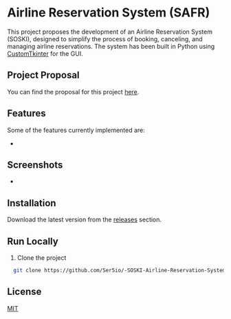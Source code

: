 # Airline Reservation System (SAFR)

This project proposes the development of an Airline Reservation System (SOSKI), designed to simplify the process of booking, canceling, and managing airline reservations. The system has been built in Python using [CustomTkinter](https://customtkinter.tomschimansky.com/) for the GUI.

## Project Proposal

You can find the proposal for this project [here](https://github.com/Ser5io/-SOSKI-Airline-Reservation-System-/blob/main/Project%20Proposal.pdf).

## Features

Some of the features currently implemented are:

- 

## Screenshots

- 

## Installation

Download the latest version from the [releases](https://github.com/Ser5io/-SOSKI-Airline-Reservation-System-/releases) section.

## Run Locally

1. Clone the project

```bash
  git clone https://github.com/Ser5io/-SOSKI-Airline-Reservation-System-
```

## License

[MIT](https://choosealicense.com/licenses/mit/)
